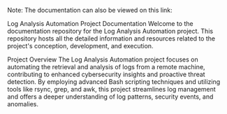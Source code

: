 Note: The documentation can also be viewed on this link:

Log Analysis Automation Project Documentation
Welcome to the documentation repository for the Log Analysis Automation project. This repository hosts all the detailed information and resources related to the project's conception, development, and execution.

Project Overview
The Log Analysis Automation project focuses on automating the retrieval and analysis of logs from a remote machine, contributing to enhanced cybersecurity insights and proactive threat detection. By employing advanced Bash scripting techniques and utilizing tools like rsync, grep, and awk, this project streamlines log management and offers a deeper understanding of log patterns, security events, and anomalies.

